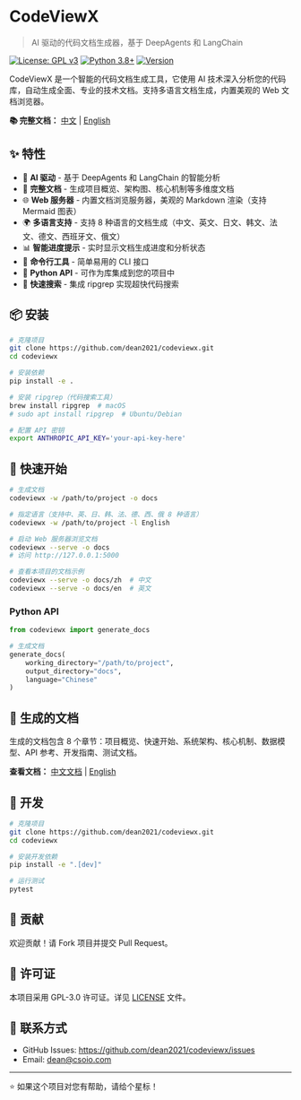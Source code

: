 # CodeViewX

> AI 驱动的代码文档生成器，基于 DeepAgents 和 LangChain

[![License: GPL v3](https://img.shields.io/badge/License-GPLv3-blue.svg)](https://www.gnu.org/licenses/gpl-3.0)
[![Python 3.8+](https://img.shields.io/badge/python-3.8+-blue.svg)](https://www.python.org/downloads/)
[![Version](https://img.shields.io/badge/version-0.1.0-green.svg)](https://github.com/dean2021/codeviewx/releases)

CodeViewX 是一个智能的代码文档生成工具，它使用 AI 技术深入分析您的代码库，自动生成全面、专业的技术文档。支持多语言文档生成，内置美观的 Web 文档浏览器。

**📚 完整文档：** [中文](docs/zh/README.md) | [English](docs/en/README.md)

## ✨ 特性

- 🤖 **AI 驱动** - 基于 DeepAgents 和 LangChain 的智能分析
- 📝 **完整文档** - 生成项目概览、架构图、核心机制等多维度文档
- 🌐 **Web 服务器** - 内置文档浏览服务器，美观的 Markdown 渲染（支持 Mermaid 图表）
- 🌍 **多语言支持** - 支持 8 种语言的文档生成（中文、英文、日文、韩文、法文、德文、西班牙文、俄文）
- 📊 **智能进度提示** - 实时显示文档生成进度和分析状态
- 🔧 **命令行工具** - 简单易用的 CLI 接口
- 🐍 **Python API** - 可作为库集成到您的项目中
- 🚀 **快速搜索** - 集成 ripgrep 实现超快代码搜索

## 📦 安装

```bash
# 克隆项目
git clone https://github.com/dean2021/codeviewx.git
cd codeviewx

# 安装依赖
pip install -e .

# 安装 ripgrep（代码搜索工具）
brew install ripgrep  # macOS
# sudo apt install ripgrep  # Ubuntu/Debian

# 配置 API 密钥
export ANTHROPIC_API_KEY='your-api-key-here'
```

## 🚀 快速开始

```bash
# 生成文档
codeviewx -w /path/to/project -o docs

# 指定语言（支持中、英、日、韩、法、德、西、俄 8 种语言）
codeviewx -w /path/to/project -l English

# 启动 Web 服务器浏览文档
codeviewx --serve -o docs
# 访问 http://127.0.0.1:5000

# 查看本项目的文档示例
codeviewx --serve -o docs/zh  # 中文
codeviewx --serve -o docs/en  # 英文
```

### Python API

```python
from codeviewx import generate_docs

# 生成文档
generate_docs(
    working_directory="/path/to/project",
    output_directory="docs",
    language="Chinese"
)
```

## 📖 生成的文档

生成的文档包含 8 个章节：项目概览、快速开始、系统架构、核心机制、数据模型、API 参考、开发指南、测试文档。

**查看文档：** [中文文档](docs/zh/) | [English](docs/en/)

## 🔧 开发

```bash
# 克隆项目
git clone https://github.com/dean2021/codeviewx.git
cd codeviewx

# 安装开发依赖
pip install -e ".[dev]"

# 运行测试
pytest
```

## 🤝 贡献

欢迎贡献！请 Fork 项目并提交 Pull Request。

## 📄 许可证

本项目采用 GPL-3.0 许可证。详见 [LICENSE](LICENSE) 文件。

## 📮 联系方式

- GitHub Issues: https://github.com/dean2021/codeviewx/issues
- Email: dean@csoio.com

---

⭐ 如果这个项目对您有帮助，请给个星标！
